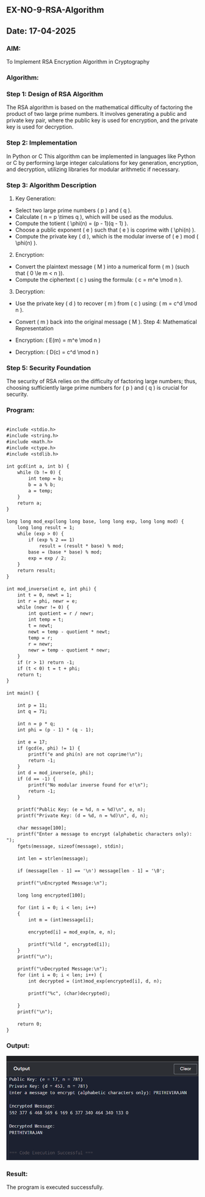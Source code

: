 ## EX-NO-9-RSA-Algorithm
## Date: 17-04-2025
### AIM:
To Implement RSA Encryption Algorithm in Cryptography

### Algorithm:
### Step 1: Design of RSA Algorithm
The RSA algorithm is based on the mathematical difficulty of factoring the product of two large prime numbers. It involves generating a public and private key pair, where the public key is used for encryption, and the private key is used for decryption.

### Step 2: Implementation 
In Python or C This algorithm can be implemented in languages like Python or C by performing large integer calculations for key generation, encryption, and decryption, utilizing libraries for modular arithmetic if necessary.

### Step 3: Algorithm Description

1. Key Generation:

 * Select two large prime numbers ( p ) and ( q ).
 * Calculate ( n = p \times q ), which will be used as the modulus.
 * Compute the totient ( \phi(n) = (p - 1)(q - 1) ).
 * Choose a public exponent ( e ) such that ( e ) is coprime with ( \phi(n) ).
 * Compute the private key ( d ), which is the modular inverse of ( e ) mod ( \phi(n) ).
2. Encryption:

 * Convert the plaintext message ( M ) into a numerical form ( m ) (such that ( 0 \le m < n )).
 * Compute the ciphertext ( c ) using the formula: ( c = m^e \mod n ).
 3. Decryption:

 * Use the private key ( d ) to recover ( m ) from ( c ) using: ( m = c^d \mod n ).
 * Convert ( m ) back into the original message ( M ).
Step 4: Mathematical Representation

 * Encryption: ( E(m) = m^e \mod n )
 * Decryption: ( D(c) = c^d \mod n )
### Step 5: Security Foundation
The security of RSA relies on the difficulty of factoring large numbers; thus, choosing sufficiently large prime numbers for ( p ) and ( q ) is crucial for security.

### Program:
```

#include <stdio.h>
#include <string.h>
#include <math.h>
#include <ctype.h>
#include <stdlib.h>

int gcd(int a, int b) {
    while (b != 0) {
        int temp = b;
        b = a % b;
        a = temp;
    }
    return a;
}

long long mod_exp(long long base, long long exp, long long mod) {
    long long result = 1;
    while (exp > 0) {
        if (exp % 2 == 1)
            result = (result * base) % mod;
        base = (base * base) % mod;
        exp = exp / 2;
    }
    return result;
}

int mod_inverse(int e, int phi) {
    int t = 0, newt = 1;
    int r = phi, newr = e;
    while (newr != 0) {
        int quotient = r / newr;
        int temp = t;
        t = newt;
        newt = temp - quotient * newt;
        temp = r;
        r = newr;
        newr = temp - quotient * newr;
    }
    if (r > 1) return -1; 
    if (t < 0) t = t + phi;
    return t;
}

int main() {
    
    int p = 11;
    int q = 71;
    
    int n = p * q;
    int phi = (p - 1) * (q - 1);

    int e = 17; 
    if (gcd(e, phi) != 1) {
        printf("e and phi(n) are not coprime!\n");
        return -1;
    }
    int d = mod_inverse(e, phi);
    if (d == -1) {
        printf("No modular inverse found for e!\n");
        return -1;
    }

    printf("Public Key: (e = %d, n = %d)\n", e, n);
    printf("Private Key: (d = %d, n = %d)\n", d, n);

    char message[100];
    printf("Enter a message to encrypt (alphabetic characters only): ");
    fgets(message, sizeof(message), stdin);
    
    int len = strlen(message);
    
    if (message[len - 1] == '\n') message[len - 1] = '\0'; 
    
    printf("\nEncrypted Message:\n");
    
    long long encrypted[100];
    
    for (int i = 0; i < len; i++) 
    {
        int m = (int)message[i];  
        
        encrypted[i] = mod_exp(m, e, n); 
        
        printf("%lld ", encrypted[i]);  
    }
    printf("\n");

    printf("\nDecrypted Message:\n");
    for (int i = 0; i < len; i++) {
        int decrypted = (int)mod_exp(encrypted[i], d, n); 
        
        printf("%c", (char)decrypted); 
        
    }
    printf("\n");

    return 0;
}
```
### Output:
![output](./image.png)
### Result:
The program is executed successfully.
